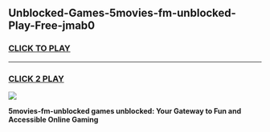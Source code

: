 
## Unblocked-Games-5movies-fm-unblocked-Play-Free-jmab0
<h3>
<a href="https://premium76.site?title=5movies-fm-unblocked&ref=23A">CLICK TO PLAY</a></h3>
<hr>

<h3>
<a href="https://premium76.site?title=5movies-fm-unblocked&ref=23A">CLICK 2 PLAY</a>
  
</h3>

<a href="https://premium76.site?title=5movies-fm-unblocked&ref=23A"><img src="https://clearcache.store/games.png"></a>


**5movies-fm-unblocked games unblocked: Your Gateway to Fun and Accessible Online Gaming**
